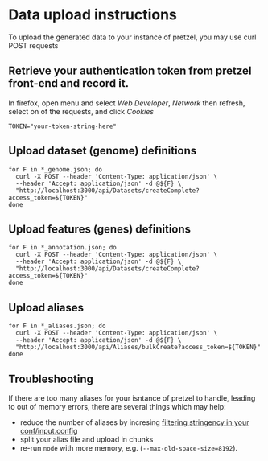 # Data upload instructions

To upload the generated data to your instance of pretzel, you may use curl POST requests

## Retrieve your authentication token from pretzel front-end and record it. 

In firefox, open menu and select *Web Developer*, *Network* then refresh, select on of the requests, and click  *Cookies*

```
TOKEN="your-token-string-here"
```

## Upload dataset (genome) definitions

```
for F in *_genome.json; do 
  curl -X POST --header 'Content-Type: application/json' \
  --header 'Accept: application/json' -d @${F} \
  "http://localhost:3000/api/Datasets/createComplete?access_token=${TOKEN}"
done
```

## Upload features (genes) definitions

```
for F in *_annotation.json; do 
  curl -X POST --header 'Content-Type: application/json' \
  --header 'Accept: application/json' -d @${F} \
  "http://localhost:3000/api/Datasets/createComplete?access_token=${TOKEN}"
done
```


## Upload aliases 

```
for F in *_aliases.json; do 
  curl -X POST --header 'Content-Type: application/json' \
  --header 'Accept: application/json' -d @${F} \
  "http://localhost:3000/api/Aliases/bulkCreate?access_token=${TOKEN}"
done 
```

## Troubleshooting

If there are too many aliases for your isntance of pretzel to handle, leading to out of memory errors, there are several things which may help:

* reduce the number of aliases by incresing [filtering stringency in your conf/input.config](https://github.com/plantinformatics/pretzel-input-generator/blob/d4e7c88776c5f9c4ab6f9d50adcf49bd36cf6f81/conf/input.config#L4-L9)
* split your alias file and upload in chunks
* re-run `node` with more memory, e.g. (`--max-old-space-size=8192`).

